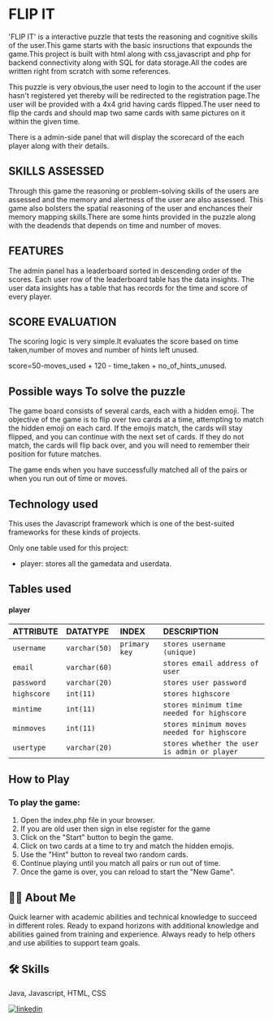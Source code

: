 # FLIP IT

'FLIP IT' is a interactive puzzle that tests the reasoning and cognitive skills of the user.This game starts with the basic insructions that expounds the game.This project is built with html along with css,javascript and php for backend connectivity along with SQL for data storage.All the codes are written right from scratch with some references.

This puzzle is very obvious,the user need to login to the account if the user hasn't registered yet thereby will be redirected to the registration page.The user will be provided with a 4x4 grid having cards flipped.The user need to flip the cards and should map two same cards with same pictures on it within the given time.

There is a admin-side panel that will display the scorecard of the each player along with their details.

## SKILLS ASSESSED

Through this game the reasoning or problem-solving skills of the users are assessed and the memory and alertness of the user are also assessed. This game also bolsters the spatial reasoning of the user and enchances their memory mapping skills.There are some hints provided in the puzzle along with the deadends that depends on time and number of moves.


## FEATURES

The admin panel has a leaderboard sorted in descending order of the scores.
Each user row of the leaderboard table has the data insights.
The user data insights has a table that has records for the time and score of every player.

## SCORE EVALUATION
The scoring logic is very simple.It evaluates the score based on time taken,number of moves and number of hints left unused.

score=50-moves_used + 120 - time_taken + no_of_hints_unused.



## Possible ways To solve the puzzle

The game board consists of several cards, each with a hidden emoji. The objective of the game is to flip over two cards at a time, attempting to match the hidden emoji on each card. If the emojis match, the cards will stay flipped, and you can continue with the next set of cards. If they do not match, the cards will flip back over, and you will need to remember their position for future matches.

The game ends when you have successfully matched all of the pairs or when you run out of time or moves. 

## Technology used
This uses the Javascript framework which is one of the best-suited frameworks for these kinds of projects.

Only one table used for this project:
 - player: stores all the gamedata and userdata.
 

## Tables used 

#### player

| ATTRIBUTE | DATATYPE | INDEX   | DESCRIPTION|
| :-------- | :------- | :-------- | :-------------|
| `username` | `varchar(50)` | `primary key` | `stores username (unique)`|
| `email` | `varchar(60)` | | `stores email address of user`|
| `password` | `varchar(20)` | | `stores user password`|
| `highscore` | `int(11)` |  | `stores highscore`|
| `mintime` | `int(11)` |  | `stores minimum time needed for highscore`|
| `minmoves` | `int(11)` |  | `stores minimum moves needed for highscore`|
| `usertype` | `varchar(20)` |  | `stores whether the user is admin or player`|







## How to Play
### To play the game:

1. Open the index.php file in your browser.
2. If you are old user then sign in else register for the game
3. Click on the "Start" button to begin the game.
4. Click on two cards at a time to try and match the hidden emojis.
5. Use the "Hint" button to reveal two random cards.
6. Continue playing until you match all pairs or run out of time.
7. Once the game is over, you can reload to start the "New Game".

## 👨‍💻 About Me
Quick learner with academic abilities and technical knowledge to succeed in
different roles. Ready to expand horizons with additional knowledge and abilities
gained from training and experience. Always ready to help others and use abilities to
support team goals.
## 🛠 Skills
Java, Javascript, HTML, CSS

[![linkedin](https://img.shields.io/badge/linkedin-0A66C2?style=for-the-badge&logo=linkedin&logoColor=white)](https://www.linkedin.com/in/sai-raghava-79a904183/)

